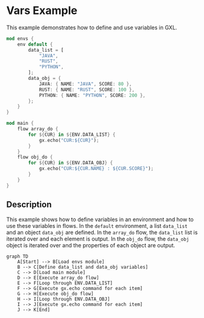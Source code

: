 # Vars Example

This example demonstrates how to define and use variables in GXL.

```rust
mod envs {
    env default {
        data_list = [
            "JAVA",
            "RUST",
            "PYTHON",
        ];
        data_obj = {
            JAVA: { NAME: "JAVA", SCORE: 80 },
            RUST: { NAME: "RUST", SCORE: 100 },
            PYTHON: { NAME: "PYTHON", SCORE: 200 },
        };
    }
}

mod main {
    flow array_do {
        for ${CUR} in ${ENV.DATA_LIST} {
            gx.echo("CUR:${CUR}");
        }
    }
    flow obj_do {
        for ${CUR} in ${ENV.DATA_OBJ} {
            gx.echo("CUR:${CUR.NAME} : ${CUR.SCORE}");
        }
    }
}
```

## Description

This example shows how to define variables in an environment and how to use these variables in flows. In the `default` environment, a list `data_list` and an object `data_obj` are defined. In the `array_do` flow, the `data_list` list is iterated over and each element is output. In the `obj_do` flow, the `data_obj` object is iterated over and the properties of each object are output.

```mermaid
graph TD
    A[Start] --> B[Load envs module]
    B --> C[Define data_list and data_obj variables]
    C --> D[Load main module]
    D --> E[Execute array_do flow]
    E --> F[Loop through ENV.DATA_LIST]
    F --> G[Execute gx.echo command for each item]
    G --> H[Execute obj_do flow]
    H --> I[Loop through ENV.DATA_OBJ]
    I --> J[Execute gx.echo command for each item]
    J --> K[End]
```